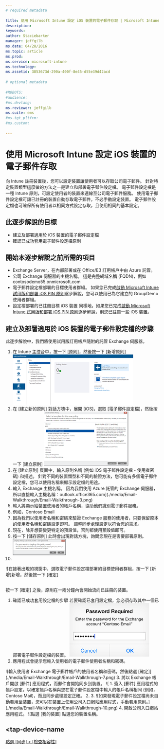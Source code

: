```yaml
---
# required metadata

title: 使用 Microsoft Intune 設定 iOS 裝置的電子郵件存取 | Microsoft Intune
description:
keywords:
author: Staciebarker
manager: jeffgilb
ms.date: 04/28/2016
ms.topic: article
ms.prod:
ms.service: microsoft-intune
ms.technology:
ms.assetid: 3853673d-290a-400f-8e45-d55e39d42acd

# optional metadata

#ROBOTS:
#audience:
#ms.devlang:
ms.reviewer: jeffgilb
ms.suite: ems
#ms.tgt_pltfrm:
#ms.custom:

---
```


# 使用 Microsoft Intune 設定 iOS 裝置的電子郵件存取
向 Intune 註冊裝置後，您可以設定裝置讓使用者可以存取公司電子郵件。 針對特定裝置類型這麼做的方法之一是建立和部署電子郵件設定檔。 電子郵件設定檔是一種 Intune 原則，可設定使用者的裝置來連線至公司電子郵件服務。
使用電子郵件設定檔可讓已註冊的裝置自動存取電子郵件，不必手動設定裝置。 電子郵件設定檔也可確保所有使用者以相同方式設定存取，且使用相同的基本設定。

## 此逐步解說的目標

- 建立及部署適用於 iOS 裝置的電子郵件設定檔
- 確認已成功套用電子郵件設定檔原則

## 開始本逐步解說之前所需的項目

- Exchange Server，在內部部署或在 Office/E3 訂用帳戶中由 Azure 託管。
- 公司 Exchange 伺服器的主機名稱。 這是完整網域名稱 (FQDN)，例如 contosodemo55.onmicrosoft.com
- 電子郵件設定檔部署的目標使用者群組。 如果您已完成[啟動 Microsoft Intune 試用版和部署 iOS PIN 原則](start-a-microsoft-intune-trial-and-deploy-ios-pin-policy.md)逐步解說，您可以使用已為它建立的 GroupDemo 使用者群組。
- 設定檔部署的已註冊目標 iOS 裝置 同樣地，如果您已完成[啟動 Microsoft Intune 試用版和部署 iOS PIN 原則](start-a-microsoft-intune-trial-and-deploy-ios-pin-policy.md)逐步解說，則您已註冊一些 iOS 裝置。

## 建立及部署適用於 iOS 裝置的電子郵件設定檔的步驟

此逐步解說中，我們將使用試用版訂用帳戶隨附的託管 Exchange 伺服器。
1. 在 Intune 主控台中，按一下 [原則]，然後按一下 [新增原則]
![<add-policy>](./media/Email-Walkthrough/Email-Walkthrough-1.png)
2. 在 [建立新的原則] 對話方塊中，展開 [iOS]，選取 [電子郵件設定檔]，然後按一下 [建立原則]
![<ios-email-profile-policy>](./media/Email-Walkthrough/Email-Walkthrough-2.png)
3. 在 [建立原則] 頁面中，輸入原則名稱 (例如 iOS 電子郵件設定檔 - 使用者密碼) 和描述。 針對不同的裝置類型和不同的驗證方法，您可能有多個電子郵件設定檔，您可以使用名稱來顯示設定檔的用途。
4. 輸入 Exchange 主機名稱。 因為我們使用 Azure 託管的 Exchange 伺服器，所以直接輸入主機名稱︰outlook.office365.com](./media/Email-Walkthrough/Email-Walkthrough-3.png)
5. <add-exchange-host-name> 輸入將顯示給裝置使用者的帳戶名稱，協助他們識別電子郵件服務。
6. 例如，Contoso Email
7. 因為我們以使用者名稱和密碼來驗證 Exchange 服務的使用者，只要保留原本的使用者名稱和密碼設定即可。 調整同步處理設定以符合您的需求。  
8. 現在，除非想要變更特定的預設值，否則都使用預設值即可。
9. 按一下 [儲存原則] 此時會出現對話方塊，詢問您現在是否要部署原則。
![按一下 [是]](./media/Email-Walkthrough/Email-Walkthrough-4.png)
10. <deploy-policy-now-dialog>
![在接著出現的視窗中，選取電子郵件設定檔部署的目標使用者群組，按一下 [新增]新增，然後按一下 [確定]

## <finish-add-policy>

按一下 [確定] 之後，原則在一兩分鐘內會開始流向已註冊的裝置。
1. 確認已成功套用設定檔的步驟
若要確認已套用設定檔，您必須存取其中一個已部署電子郵件設定檔的裝置。
![在 iOS 裝置上，開啟 [郵件] 應用程式。](./media/Email-Walkthrough/Email-Walkthrough-6.png)
2. 應用程式會提示您輸入使用者的電子郵件使用者名稱和密碼。
 <verify-policy-add-password>
![輸入使用者 Exchange 電子郵件帳戶的使用者名稱和密碼，然後點選 [確定]](./media/Email-Walkthrough/Email-Walkthrough-7.png)
3. 將以 Exchange 帳戶開啟 [郵件] 應用程式，而郵件會開始同步到裝置。
![<exchange-account-opens>
1. 簽入 [郵件] 應用程式的帳戶設定，以確定帳戶名稱與您在電子郵件設定檔中輸入的帳戶名稱相同 (例如，Contoso Mail)，而且同步處理設定正確。
2. <check-account-settings>
3. <check-email-account-name>
![如果發現電子郵件設定檔尚未自動套用至裝置，您可以在裝置上使用公司入口網站應用程式，手動套用原則。](./media/Email-Walkthrough/Email-Walkthrough-10.png)
4. 開啟公司入口網站應用程式。
![點選 [我的裝置] 點選您的裝置名稱。

## <tap-device-name
[點選 [同步] > [檢查相容性]](get-started-with-a-30-day-trial-of-microsoft-intune.md)


<!--HONumber=May16_HO2-->


